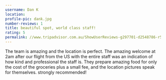 ```yaml
---
username: Dan K
location:
profile-pic: dank.jpg
number-reviews: 1
title: beautiful spot, world class staff!
rating: 5
permalink: //www.tripadvisor.com.au/ShowUserReviews-g297701-d2548786-r526415238-Villa_Sancita-Ubud_Bali.html#CHECK_RATES_CONT
---
```

The team is amazing and the location is perfect. The amazing welcome at 2am after our flight from the US with the entire staff was an indication of how kind and professional the staff is. They prepare amazing food for only the cost of the groceries plus a small fee, and the location pictures speak for themselves. strongly recommended!
